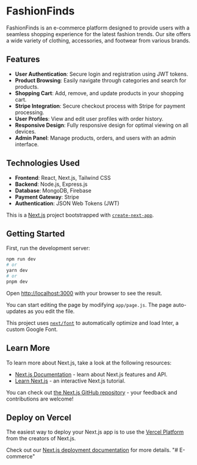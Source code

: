 # FashionFinds

FashionFinds is an e-commerce platform designed to provide users with a seamless shopping experience for the latest fashion trends. Our site offers a wide variety of clothing, accessories, and footwear from various brands.

## Features

- **User Authentication**: Secure login and registration using JWT tokens.
- **Product Browsing**: Easily navigate through categories and search for products.
- **Shopping Cart**: Add, remove, and update products in your shopping cart.
- **Stripe Integration**: Secure checkout process with Stripe for payment processing.
- **User Profiles**: View and edit user profiles with order history.
- **Responsive Design**: Fully responsive design for optimal viewing on all devices.
- **Admin Panel**: Manage products, orders, and users with an admin interface.

## Technologies Used

- **Frontend**: React, Next.js, Tailwind CSS
- **Backend**: Node.js, Express.js
- **Database**: MongoDB, Firebase
- **Payment Gateway**: Stripe
- **Authentication**: JSON Web Tokens (JWT)



This is a [Next.js](https://nextjs.org/) project bootstrapped with [`create-next-app`](https://github.com/vercel/next.js/tree/canary/packages/create-next-app).

## Getting Started

First, run the development server:

```bash
npm run dev
# or
yarn dev
# or
pnpm dev
```

Open [http://localhost:3000](http://localhost:3000) with your browser to see the result.

You can start editing the page by modifying `app/page.js`. The page auto-updates as you edit the file.

This project uses [`next/font`](https://nextjs.org/docs/basic-features/font-optimization) to automatically optimize and load Inter, a custom Google Font.

## Learn More

To learn more about Next.js, take a look at the following resources:

- [Next.js Documentation](https://nextjs.org/docs) - learn about Next.js features and API.
- [Learn Next.js](https://nextjs.org/learn) - an interactive Next.js tutorial.

You can check out [the Next.js GitHub repository](https://github.com/vercel/next.js/) - your feedback and contributions are welcome!

## Deploy on Vercel

The easiest way to deploy your Next.js app is to use the [Vercel Platform](https://vercel.com/new?utm_medium=default-template&filter=next.js&utm_source=create-next-app&utm_campaign=create-next-app-readme) from the creators of Next.js.

Check out our [Next.js deployment documentation](https://nextjs.org/docs/deployment) for more details.
"# E-commerce" 
